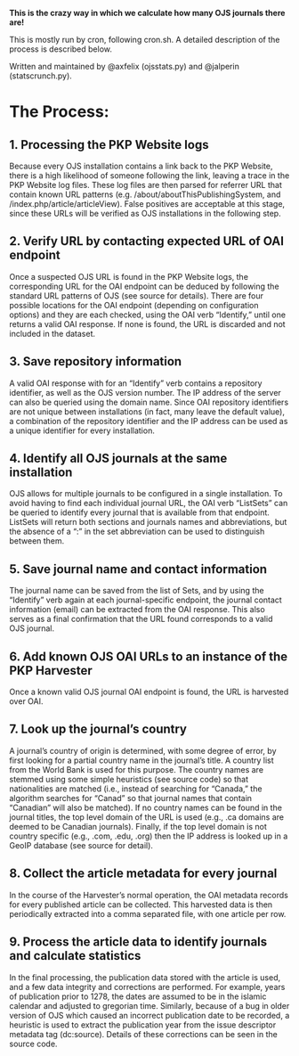 **This is the crazy way in which we calculate how many OJS journals there are!**

This is mostly run by cron, following cron.sh. A detailed description of the process is described below.

Written and maintained by @axfelix (ojsstats.py) and @jalperin (statscrunch.py).

# The Process: 

## 1. Processing the PKP Website logs

Because every OJS installation contains a link back to the PKP Website, there is a high likelihood of someone following the link, leaving a trace in the PKP Website log files. These log files are then parsed for referrer URL that contain known URL patterns (e.g. /about/aboutThisPublishingSystem, and /index.php/article/articleView). False positives are acceptable at this stage, since these URLs will be verified as OJS installations in the following step. 

## 2. Verify URL by contacting expected URL of OAI endpoint 

Once a suspected OJS URL is found in the PKP Website logs, the corresponding URL for the OAI endpoint can be deduced by following the standard URL patterns of OJS (see source for details). There are four possible locations for the OAI endpoint (depending on configuration options) and they are each checked, using the OAI verb “Identify,” until one returns a valid OAI response. If none is found, the URL is discarded and not included in the dataset. 

## 3. Save repository information

A valid OAI response with for an “Identify” verb contains a repository identifier, as well as the OJS version number. The IP address of the server can also be queried using the domain name.  Since OAI repository identifiers are not unique between installations (in fact, many leave the default value), a combination of the repository identifier and the IP address can be used as a unique identifier for every installation. 

## 4. Identify all OJS journals at the same installation

OJS allows for multiple journals to be configured in a single installation. To avoid having to find each individual journal URL, the OAI verb “ListSets” can be queried to identify every journal that is available from that endpoint. ListSets will return both sections and journals names and abbreviations, but the absence of a “:” in the set abbreviation can be used to distinguish between them. 

## 5. Save journal name and contact information

The journal name can be saved from the list of Sets, and by using the “Identify” verb again at each journal-specific endpoint, the journal contact information (email) can be extracted from the OAI response. This also serves as a final confirmation that the URL found corresponds to a valid OJS journal. 

## 6. Add known OJS OAI URLs to an instance of the PKP Harvester 

Once a known valid OJS journal OAI endpoint is found, the URL is harvested over OAI.

## 7. Look up the journal’s country

A journal’s country of origin is determined, with some degree of error, by first looking for a partial country name in the journal’s title. A country list from the World Bank is used for this purpose. The country names are stemmed using some simple heuristics (see source code) so that nationalities are matched (i.e., instead of searching for “Canada,” the algorithm searches for “Canad” so that journal names that contain “Canadian” will also be matched). If no country names can be found in the journal titles, the top level domain of the URL is used (e.g., .ca domains are deemed to be Canadian journals). Finally, if the top level domain is not country specific (e.g., .com, .edu, .org) then the IP address is looked up in a GeoIP database (see source for detail). 

## 8. Collect the article metadata for every journal

In the course of the Harvester’s normal operation, the OAI metadata records for every published article can be collected. This harvested data is then periodically extracted into a comma separated file, with one article per row. 

## 9. Process the article data to identify journals and calculate statistics

In the final processing, the publication data stored with the article is used, and a few data integrity and corrections are performed. For example, years of publication prior to 1278, the dates are assumed to be in the islamic calendar and adjusted to gregorian time. Similarly, because of a bug in older version of OJS which caused an incorrect publication date to be recorded, a heuristic is used to extract the publication year from the issue descriptor metadata tag (dc:source). Details of these corrections can be seen in the source code. 